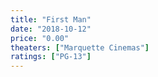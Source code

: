 ```yaml
---
title: "First Man"
date: "2018-10-12"
price: "0.00"
theaters: ["Marquette Cinemas"]
ratings: ["PG-13"]
---
```


